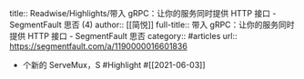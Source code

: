 title:: Readwise/Highlights/带入 gRPC：让你的服务同时提供 HTTP 接口 - SegmentFault 思否 (4)
author:: [[简悦]]
full-title:: 带入 gRPC：让你的服务同时提供 HTTP 接口 - SegmentFault 思否
category:: #articles
url:: https://segmentfault.com/a/1190000016601836

- 个新的 ServeMux，S #Highlight #[[2021-06-03]]